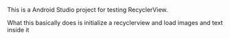This is a Android Studio project for testing RecyclerView.

What this basically does is initialize a recyclerview and load images and text inside it